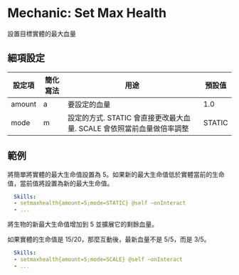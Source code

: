Mechanic: Set Max Health
========================

設置目標實體的最大血量

細項設定
----------

| 設定項 | 簡化寫法 | 用途 | 預設值 |
|-----------|---------|-------------------------------------------------------------------------------------------------------------------------------------------------------------------------------------------|---------------|
| amount| a   | 要設定的血量 | 1.0   |
| mode  | m   | 設定的方式. STATIC 會直接更改最大血量. SCALE 會依照當前血量做倍率調整 | STATIC|

  

範例
--------

將簡單將實體的最大生命值設置為 5。如果新的最大生命值低於實體當前的生命值，當前值將設置為新的最大生命值。
```yml
  Skills:
  - setmaxhealth{amount=5;mode=STATIC} @self ~onInteract
  - ...
```
將生物的新最大生命值增加到 5 並擴展它的剩餘血量。

如果實體的生命值是 15/20，那麼互動後，最新血量不是 5/5，而是 3/5。
```yml
  Skills:
  - setmaxhealth{amount=5;mode=SCALE} @self ~onInteract
  - ...
```